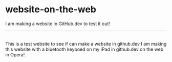 # website-on-the-web
I am making a website in GitHub.dev to test it out!
<hr>
<br>
This is a test website to see if can make a website in github.dev
I am making this website with a bluetooth keyboed on my iPad in
github.dev on the web in Opera!
